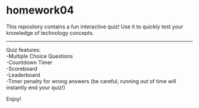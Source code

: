 # homework04

This repository contains a fun interactive quiz! Use it to quickly test your knowledge of technology concepts. 
<hr>
Quiz features:</br>
-Multiple Choice Questions</br>
-Countdown Timer</br>
-Scoreboard</br>
-Leaderboard</br>
-Timer penalty for wrong answers (be careful, running out of time will instantly end your quiz!)</br>


Enjoy!
